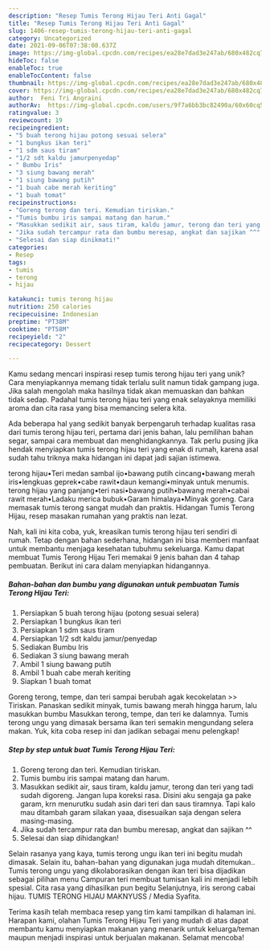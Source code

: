 ```yaml
---
description: "Resep Tumis Terong Hijau Teri Anti Gagal"
title: "Resep Tumis Terong Hijau Teri Anti Gagal"
slug: 1406-resep-tumis-terong-hijau-teri-anti-gagal
category: Uncategorized
date: 2021-09-06T07:38:08.637Z
image: https://img-global.cpcdn.com/recipes/ea28e7dad3e247ab/680x482cq70/tumis-terong-hijau-teri-foto-resep-utama.jpg
hideToc: false
enableToc: true
enableTocContent: false
thumbnail: https://img-global.cpcdn.com/recipes/ea28e7dad3e247ab/680x482cq70/tumis-terong-hijau-teri-foto-resep-utama.jpg
cover: https://img-global.cpcdn.com/recipes/ea28e7dad3e247ab/680x482cq70/tumis-terong-hijau-teri-foto-resep-utama.jpg
author:  Feni Tri Angraini
authorAv:  https://img-global.cpcdn.com/users/9f7a6bb3bc82490a/60x60cq50/avatar.jpg
ratingvalue: 3
reviewcount: 19
recipeingredient:
- "5 buah terong hijau potong sesuai selera"
- "1 bungkus ikan teri"
- "1 sdm saus tiram"
- "1/2 sdt kaldu jamurpenyedap"
- " Bumbu Iris"
- "3 siung bawang merah"
- "1 siung bawang putih"
- "1 buah cabe merah keriting"
- "1 buah tomat"
recipeinstructions:
- "Goreng terong dan teri. Kemudian tiriskan."
- "Tumis bumbu iris sampai matang dan harum."
- "Masukkan sedikit air, saus tiram, kaldu jamur, terong dan teri yang tadi sudah digoreng. Jangan lupa koreksi rasa. Disini aku sengaja ga pake garam, krn menurutku sudah asin dari teri dan saus tiramnya. Tapi kalo mau ditambah garam silakan yaaa, disesuaikan saja dengan selera masing-masing."
- "Jika sudah tercampur rata dan bumbu meresap, angkat dan sajikan ^^"
- "Selesai dan siap dinikmati!"
categories:
- Resep
tags:
- tumis
- terong
- hijau

katakunci: tumis terong hijau 
nutrition: 250 calories
recipecuisine: Indonesian
preptime: "PT38M"
cooktime: "PT58M"
recipeyield: "2"
recipecategory: Dessert

---
```



Kamu sedang mencari inspirasi resep tumis terong hijau teri yang unik? Cara menyiapkannya memang tidak terlalu sulit namun tidak gampang juga. Jika salah mengolah maka hasilnya tidak akan memuaskan dan bahkan tidak sedap. Padahal tumis terong hijau teri yang enak selayaknya memiliki aroma dan cita rasa yang bisa memancing selera kita.


Ada beberapa hal yang sedikit banyak berpengaruh terhadap kualitas rasa dari tumis terong hijau teri, pertama dari jenis bahan, lalu pemilihan bahan segar, sampai cara membuat dan menghidangkannya. Tak perlu pusing jika hendak menyiapkan tumis terong hijau teri yang enak di rumah, karena asal sudah tahu triknya maka hidangan ini dapat jadi sajian istimewa.

terong hijau•Teri medan sambal ijo•bawang putih cincang•bawang merah iris•lengkuas geprek•cabe rawit•daun kemangi•minyak untuk menumis. terong hijau yang panjang•teri nasi•bawang putih•bawang merah•cabai rawit merah•Ladaku merica bubuk•Garam himalaya•Minyak goreng. Cara memasak tumis terong sangat mudah dan praktis. Hidangan Tumis Terong Hijau, resep masakan rumahan yang praktis nan lezat.


Nah, kali ini kita coba, yuk, kreasikan tumis terong hijau teri sendiri di rumah. Tetap dengan bahan sederhana, hidangan ini bisa memberi manfaat untuk membantu menjaga kesehatan tubuhmu sekeluarga. Kamu dapat membuat Tumis Terong Hijau Teri memakai 9 jenis bahan dan 4 tahap pembuatan. Berikut ini cara dalam menyiapkan hidangannya.

<!--inarticleads1-->

##### Bahan-bahan dan bumbu yang digunakan untuk pembuatan Tumis Terong Hijau Teri:

1. Persiapkan 5 buah terong hijau (potong sesuai selera)
1. Persiapkan 1 bungkus ikan teri
1. Persiapkan 1 sdm saus tiram
1. Persiapkan 1/2 sdt kaldu jamur/penyedap
1. Sediakan  Bumbu Iris
1. Sediakan 3 siung bawang merah
1. Ambil 1 siung bawang putih
1. Ambil 1 buah cabe merah keriting
1. Siapkan 1 buah tomat


Goreng terong, tempe, dan teri sampai berubah agak kecokelatan &gt;&gt; Tiriskan. Panaskan sedikit minyak, tumis bawang merah hingga harum, lalu masukkan bumbu Masukkan terong, tempe, dan teri ke dalamnya. Tumis terong ungu yang dimasak bersama ikan teri semakin mengundang selera makan. Yuk, kita coba resep ini dan jadikan sebagai menu pelengkap! 

<!--inarticleads2-->

##### Step by step untuk buat Tumis Terong Hijau Teri:

1. Goreng terong dan teri. Kemudian tiriskan.
1. Tumis bumbu iris sampai matang dan harum.
1. Masukkan sedikit air, saus tiram, kaldu jamur, terong dan teri yang tadi sudah digoreng. Jangan lupa koreksi rasa. Disini aku sengaja ga pake garam, krn menurutku sudah asin dari teri dan saus tiramnya. Tapi kalo mau ditambah garam silakan yaaa, disesuaikan saja dengan selera masing-masing.
1. Jika sudah tercampur rata dan bumbu meresap, angkat dan sajikan ^^
1. Selesai dan siap dihidangkan!

Selain rasanya yang kaya, tumis terong ungu ikan teri ini begitu mudah dimasak. Selain itu, bahan-bahan yang digunakan juga mudah ditemukan.. Tumis terong ungu yang dikolaborasikan dengan ikan teri bisa dijadikan sebagai pilihan menu Campuran teri membuat tumisan kali ini menjadi lebih spesial. Cita rasa yang dihasilkan pun begitu Selanjutnya, iris serong cabai hijau. TUMIS TERONG HIJAU MAKNYUSS / Media Syafita. 

Terima kasih telah membaca resep yang tim kami tampilkan di halaman ini. Harapan kami, olahan Tumis Terong Hijau Teri yang mudah di atas dapat membantu kamu menyiapkan makanan yang menarik untuk keluarga/teman maupun menjadi inspirasi untuk berjualan makanan. Selamat mencoba!
